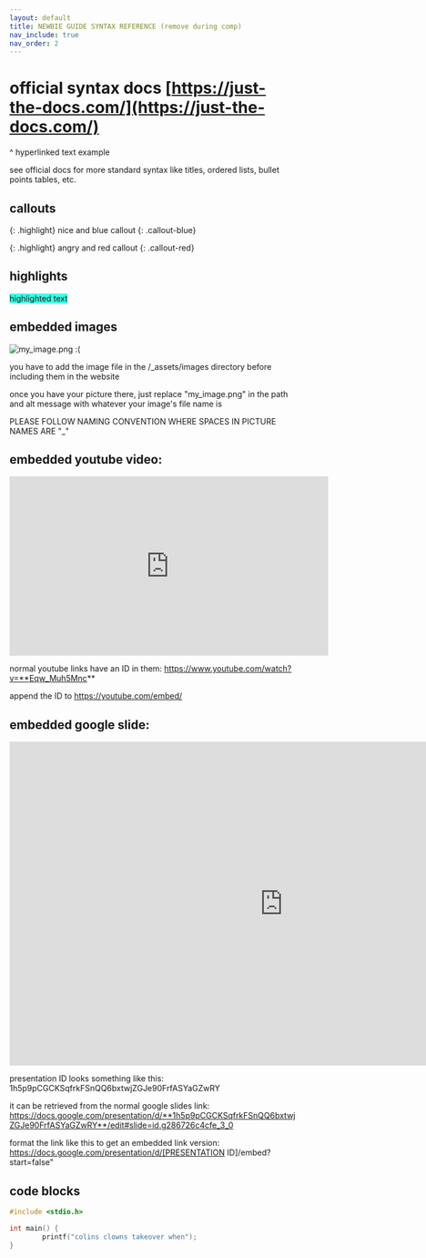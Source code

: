 ```yaml
---
layout: default
title: NEWBIE GUIDE SYNTAX REFERENCE (remove during comp)
nav_include: true
nav_order: 2
---
```


# official syntax docs [https://just-the-docs.com/](https://just-the-docs.com/)
^ hyperlinked text example

see official docs for more standard syntax like titles, ordered lists, bullet points tables, etc.

## callouts

{: .highlight}
nice and blue callout
{: .callout-blue}

{: .highlight}
angry and red callout
{: .callout-red}

## highlights

<span style="background-color:rgb(57, 255, 229);">highlighted text</span>


## embedded images
<img src="{{ '/_assets/images/my_image.png' | prepend: site.baseurl }}" alt="my_image.png :(">

you have to add the image file in the /_assets/images directory before including them in the website

once you have your picture there, just replace "my_image.png" in the path and alt message with whatever your image's file name is

PLEASE FOLLOW NAMING CONVENTION WHERE SPACES IN PICTURE NAMES ARE "_"

## embedded youtube video:
<iframe 
        width="560" 
        height="315" 
        src="https://youtube.com/embed/Eqw_Muh5Mnc" 
        title="YouTube video player" 
        frameborder="0" 
        allow="accelerometer; autoplay; clipboard-write; encrypted-media; gyroscope; picture-in-picture; web-share" 
        referrerpolicy="strict-origin-when-cross-origin" 
        allowfullscreen>
</iframe>

normal youtube links have an ID in them:
https://www.youtube.com/watch?v=**Eqw_Muh5Mnc**

append the ID to 
https://youtube.com/embed/

## embedded google slide:
<iframe src="https://docs.google.com/presentation/d/1h5p9pCGCKSqfrkFSnQQ6bxtwjZGJe90FrfASYaGZwRY/embed?start=false" 
        frameborder="0" 
        width="960" 
        height="569" 
        allowfullscreen="true" 
        mozallowfullscreen="true" 
        webkitallowfullscreen="true">
</iframe>

presentation ID looks something like this: 1h5p9pCGCKSqfrkFSnQQ6bxtwjZGJe90FrfASYaGZwRY

it can be retrieved from the normal google slides link:
https://docs.google.com/presentation/d/**1h5p9pCGCKSqfrkFSnQQ6bxtwjZGJe90FrfASYaGZwRY**/edit#slide=id.g286726c4cfe_3_0

format the link like this to get an embedded link version:
https://docs.google.com/presentation/d/[PRESENTATION ID]/embed?start=false" 

## code blocks

```cpp
#include <stdio.h>

int main() {
        printf("colins clowns takeover when");
}

```